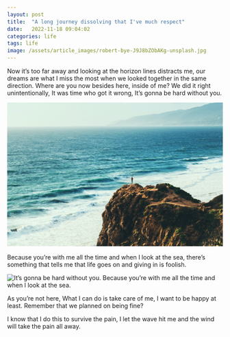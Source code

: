 ```yaml
---
layout: post
title:  "A long journey dissolving that I've much respect"
date:   2022-11-18 09:04:02
categories: life
tags: life
image: /assets/article_images/robert-bye-J9J8bZObAKg-unsplash.jpg
---
```


Now it’s too far away and looking at the horizon lines distracts me, our dreams are what I miss the most when we looked together in the same direction.
Where are you now besides here, inside of me? We did it right unintentionally, It was time who got it wrong, It’s gonna be hard without you.

![Our dreams is what I miss the most. When we looked together at the same direction.](/assets/article_images/austin-neill-HAKTHWgeDWE-unsplash.jpg "Our dreams is what I miss the most. When we looked together at the same direction.")

Because you’re with me all the time and when I look at the sea, there’s something that tells me that life goes on and giving in is foolish.

![It’s gonna be hard without you. Because you’re with me all the time and when I look at the sea.](/assets/article_images/joseph-barrientos-oQl0eVYd_n8-unsplash.jpg "It’s gonna be hard without you. Because you’re with me all the time and when I look at the sea.")

As you’re not here, What I can do is take care of me, I want to be happy at least. Remember that we planned on being fine?

I know that I do this to survive the pain, I let the wave hit me and the wind will take the pain all away.
